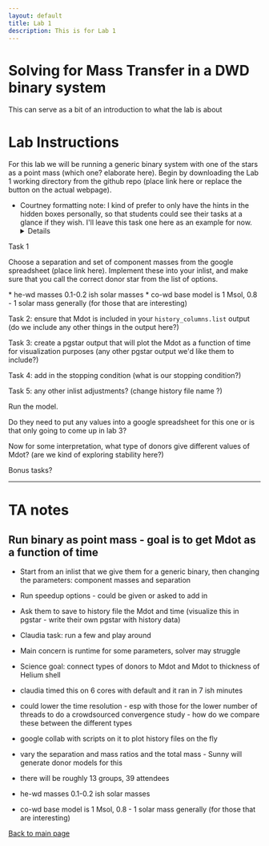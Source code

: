```yaml
---
layout: default
title: Lab 1
description: This is for Lab 1
---
```


# Solving for Mass Transfer in a DWD binary system

This can serve as a bit of an introduction to what the lab is about

# Lab Instructions

For this lab we will be running a generic binary system with one of the stars as a point mass (which one? elaborate here). Begin by downloading the Lab 1 working directory from the github repo (place link here or replace the button on the actual webpage).


* Courtney formatting note: I kind of prefer to only have the hints in the hidden boxes personally, so that students could see their tasks at a glance if they wish. I'll leave this task one here as an example for now.
<task><details>
<summary>Task 1</summary><p>
Choose a separation and set of component masses from the google spreadsheet (place link here). Implement these into your inlist, and make sure that you call the correct donor star from the list of options.
</p></details></task>
* he-wd masses 0.1-0.2 ish solar masses
* co-wd base model is 1 Msol, 0.8 - 1 solar mass generally (for those that are interesting)

Task 2: ensure that Mdot is included in your <code>history_columns.list</code> output (do we include any other things in the output here?)

Task 3: create a pgstar output that will plot the Mdot as a function of time for visualization purposes (any other pgstar output we'd like them to include?)

Task 4: add in the stopping condition (what is our stopping condition?)

Task 5: any other inlist adjustments? (change history file name ?)

Run the model. 

Do they need to put any values into a google spreadsheet for this one or is that only going to come up in lab 3?

Now for some interpretation, what type of donors give different values of Mdot? (are we kind of exploring stability here?)

Bonus tasks?


* * *

# TA notes

## Run binary as point mass - goal is to get Mdot as a function of time
* Start from an inlist that we give them for a generic binary, then changing the parameters: component masses and separation
* Run speedup options - could be given or asked to add in
* Ask them to save to history file the Mdot and time (visualize this in pgstar - write their own pgstar with history data)
* Claudia task: run a few and play around
* Main concern is runtime for some parameters, solver may struggle
* Science goal: connect types of donors to Mdot and Mdot to thickness of Helium shell



* claudia timed this on 6 cores with default and it ran in 7 ish minutes
* could lower the time resolution - esp with those for the lower number of threads to do a crowdsourced convergence study - how do we compare these between the different types
* google collab with scripts on it to plot history files on the fly
* vary the separation and mass ratios and the total mass - Sunny will generate donor models for this
* there will be roughly 13 groups, 39 attendees


* he-wd masses 0.1-0.2 ish solar masses
* co-wd base model is 1 Msol, 0.8 - 1 solar mass generally (for those that are interesting)





[Back to main page](./)